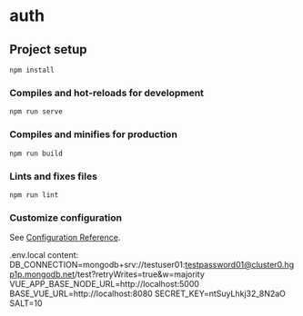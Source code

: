 # auth

## Project setup
```
npm install
```

### Compiles and hot-reloads for development
```
npm run serve
```

### Compiles and minifies for production
```
npm run build
```

### Lints and fixes files
```
npm run lint
```

### Customize configuration
See [Configuration Reference](https://cli.vuejs.org/config/).


.env.local content:
DB_CONNECTION=mongodb+srv://testuser01:testpassword01@cluster0.hgp1p.mongodb.net/test?retryWrites=true&w=majority
VUE_APP_BASE_NODE_URL=http://localhost:5000
BASE_VUE_URL=http://localhost:8080
SECRET_KEY=ntSuyLhkj32_8N2aO
SALT=10